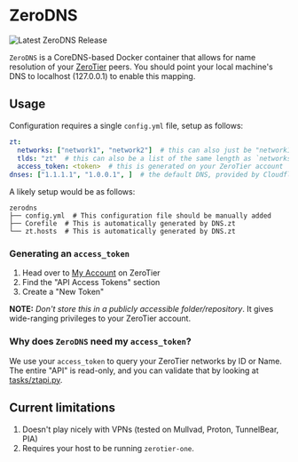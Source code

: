 # ZeroDNS

![Latest ZeroDNS Release](https://github.com/ionlights/zerodns/workflows/Compile%20Release%20into%20Container/badge.svg)

`ZeroDNS` is a CoreDNS-based Docker container that allows for name resolution of your [ZeroTier][zt] peers. You should point your local machine's DNS to localhost (127.0.0.1) to enable this mapping.

## Usage

Configuration requires a single `config.yml` file, setup as follows:

```yaml
zt:
  networks: ["network1", "network2"]  # this can also just be "network1"
  tlds: "zt"  # this can also be a list of the same length as `networks`
  access_token: <token>  # this is generated on your ZeroTier account
dnses: ["1.1.1.1", "1.0.0.1", ]  # the default DNS, provided by Cloudflare
```

A likely setup would be as follows:
```
zerodns
├── config.yml  # This configuration file should be manually added
├── Corefile  # This is automatically generated by DNS.zt
└── zt.hosts  # This is automatically generated by DNS.zt
```

### Generating an `access_token`

1. Head over to [My Account](https://my.zerotier.com/account) on ZeroTier
1. Find the "API Access Tokens" section
1. Create a "New Token"

**NOTE:** _Don't store this in a publicly accessible folder/repository_. It gives wide-ranging privileges to your ZeroTier account.

### Why does `ZeroDNS` need my `access_token`?

We use your `access_token` to query your ZeroTier networks by ID or Name. The entire "API" is read-only, and you can validate that by looking at [tasks/ztapi.py](root/app/tasks/ztapi.py).

## Current limitations

1. Doesn't play nicely with VPNs (tested on Mullvad, Proton, TunnelBear, PIA)
1. Requires your host to be running `zerotier-one`.

<!-- https://ragingtiger.github.io/2020/01/03/docker-local-dns/ -->
<!-- https://github.com/coredns/deployment/blob/aba0245/docker/dns.yml -->

[zt]: https://zerotier.com